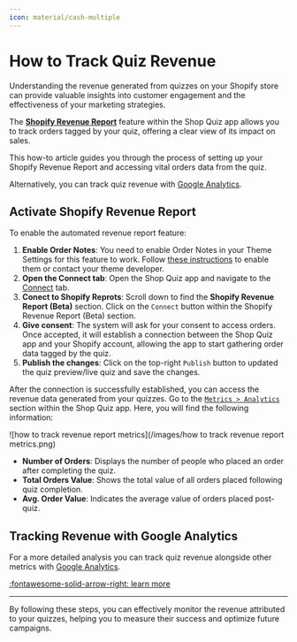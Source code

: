 ```yaml
---
icon: material/cash-multiple
---
```


# How to Track Quiz Revenue

Understanding the revenue generated from quizzes on your Shopify store can provide valuable insights into customer engagement and the effectiveness of your marketing strategies. 

The [**Shopify Revenue Report**](#activate-shopify-revenue-report) feature within the Shop Quiz app allows you to track orders tagged by your quiz, offering a clear view of its impact on sales. 

This how-to article guides you through the process of setting up your Shopify Revenue Report and accessing vital orders data from the quiz.

Alternatively, you can track quiz revenue with [Google Analytics](https://docs.revenuehunt.com/how-to-guides/integrate-google-analytics/).

## Activate Shopify Revenue Report

To enable the automated revenue report feature:

1. **Enable Order Notes**: You need to enable Order Notes in your Theme Settings for this feature to work. Follow [these instructions](https://help.shopify.com/en/manual/online-store/themes/themes-by-shopify/vintage-themes/customizing-vintage-themes/get-more-information-with-order-notes) to enable them or contact your theme developer.
2. **Open the Connect tab**: Open the Shop Quiz app and navigate to the [Connect](https://docs.revenuehunt.com/reference/quiz-builder/#connect) tab.
3. **Conect to Shopify Reprots**: Scroll down to find the **Shopify Revenue Report (Beta)** section. Click on the `Connect` button within the Shopify Revenue Report (Beta) section.
4. **Give consent**: The system will ask for your consent to access orders. Once accepted, it will establish a connection between the Shop Quiz app and your Shopify account, allowing the app to start gathering order data tagged by the quiz.
5. **Publish the changes**: Click on the top-right `Publish` button to updated the quiz preview/live quiz and save the changes.

After the connection is successfully established, you can access the revenue data generated from your quizzes. Go to the [`Metrics > Analytics`](https://docs.revenuehunt.com/reference/quiz-builder/#analytics) section within the Shop Quiz app. Here, you will find the following information:

![how to track revenue report metrics](/images/how to track revenue report metrics.png)

- **Number of Orders**: Displays the number of people who placed an order after completing the quiz.
- **Total Orders Value**: Shows the total value of all orders placed following quiz completion.
- **Avg. Order Value**: Indicates the average value of orders placed post-quiz.

## Tracking Revenue with Google Analytics

For a more detailed analysis you can track quiz revenue alongside other metrics with [Google Analytics](https://docs.revenuehunt.com/how-to-guides/integrate-google-analytics/).

[:fontawesome-solid-arrow-right: learn more](https://docs.revenuehunt.com/how-to-guides/integrate-google-analytics/)

---
By following these steps, you can effectively monitor the revenue attributed to your quizzes, helping you to measure their success and optimize future campaigns.